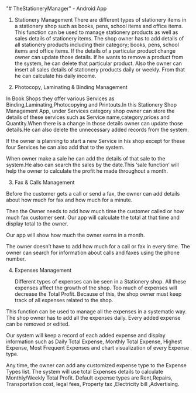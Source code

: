 "# TheStationeryManager" - Android App

1. Stationery Management
There are different types of stationery items in a stationery shop such as books, pens, school items and office items. This function can be used to manage stationery products as well as sales details of stationery items.
The shop owner has to add details of all stationery products including their category; books, pens, school items and office items. If the details of a particular product change owner can update those details. If he wants to remove a product from the system, he can delete that particular product.
            Also the owner can insert all sales details of stationery products daily or weekly. From that he can calculate his daily income.      


2. Photocopy, Laminating & Binding Management

In Book Shops they offer various Services as Binding,Laminating,Photocopying and Printouts.In this Stationery Shop Management App, under Services category shop owner can store the details of these services such as Service name,category,prices and Quantity.When there is a change in those details owner can update those details.He can also delete  the unnecessary added records from the system.

If  the owner is planning to start a new Service in his shop except for these four Services he can also add that to the system. 

When  owner make a sale he can add the details of that sale to the system.He also can search the sales by the date.This ‘sale function’ will help the owner to calculate the profit he made throughout a month.




3. Fax & Calls Management

Before the customer gets a call or send a fax, the owner can add details about how much for fax and how much for a minute.

Then the Owner needs to add how much time the customer called or how much fax customer sent. Our app will calculate the total at that time and display total to the owner.

Our app will show how much the owner earns in a month.

The owner doesn’t have to add how much for a call or fax in every time.
The owner can search for information about calls and faxes using the phone number.




4. Expenses Management

    Different types of expenses can be seen in a Stationery shop. All these expenses affect the growth of the shop. Too much of expenses will decrease the Total  Profit. Because of this, the shop owner must keep track of all expenses related to the shop. 

This function can be used to manage all the expenses in a systematic way. The shop owner has to add all the expenses daily. Every added expense can be removed or edited. 

Our system will keep a record of each added expense and display information such as Daily Total Expense, Monthly Total Expense, Highest Expense, Most Frequent Expenses and chart visualization of every Expense type. 

Any time, the owner can add any customized expense type to the Expense Types list. The system will use total Expenses details to calculate Monthly/Weekly Total Profit. Default expense types are Rent,Repairs, Transportation cost, legal fees, Property tax ,Electricity bill ,Advertising.
